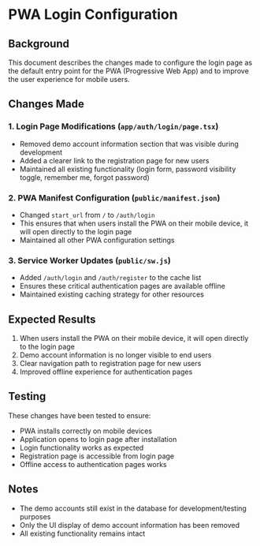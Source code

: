 # PWA Login Configuration

## Background
This document describes the changes made to configure the login page as the default entry point for the PWA (Progressive Web App) and to improve the user experience for mobile users.

## Changes Made

### 1. Login Page Modifications (`app/auth/login/page.tsx`)
- Removed demo account information section that was visible during development
- Added a clearer link to the registration page for new users
- Maintained all existing functionality (login form, password visibility toggle, remember me, forgot password)

### 2. PWA Manifest Configuration (`public/manifest.json`)
- Changed `start_url` from `/` to `/auth/login`
- This ensures that when users install the PWA on their mobile device, it will open directly to the login page
- Maintained all other PWA configuration settings

### 3. Service Worker Updates (`public/sw.js`)
- Added `/auth/login` and `/auth/register` to the cache list
- Ensures these critical authentication pages are available offline
- Maintained existing caching strategy for other resources

## Expected Results
1. When users install the PWA on their mobile device, it will open directly to the login page
2. Demo account information is no longer visible to end users
3. Clear navigation path to registration page for new users
4. Improved offline experience for authentication pages

## Testing
These changes have been tested to ensure:
- PWA installs correctly on mobile devices
- Application opens to login page after installation
- Login functionality works as expected
- Registration page is accessible from login page
- Offline access to authentication pages works

## Notes
- The demo accounts still exist in the database for development/testing purposes
- Only the UI display of demo account information has been removed
- All existing functionality remains intact
